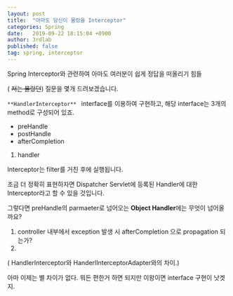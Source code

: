 ```yaml
---
layout: post
title:  "아마도 당신이 몰랐을 Interceptor"
categories: Spring
date:   2019-09-22 18:15:04 +0900
author: 3rdlab
published: false
tag: spring, interceptor
---
```




Spring Interceptor와 관련하여 아마도 여러분이 쉽게 정답을 떠올리기 힘들

( ~~저는 몰랐던~~) 질문을 몇개 드려보겠습니다.



 `**HandlerInterceptor** ` interface를 이용하여 구현하고, 해당 interface는 3개의 method로 구성되어 있죠.

- preHandle
- postHandle
- afterCompletion



1. handler

Interceptor는 filter를 거친 후에 실행됩니다. 

조금 더 정확히 표현하자면 Dispatcher Servlet에 등록된 Handler에 대한 Interceptor라고 할 수 있을 것입니다. 

그렇다면 preHandle의 parmaeter로 넘어오는 **Object Handler**에는 무엇이 넘어올까요?













1. controller 내부에서 exception 발생 시 afterCompletion 으로 propagation 되는가?
2. 



( HandlerInterceptor와 HanderlInterceptorAdapter와의 차이.)



아마 이제는 별 차이가 없다. 뭐든 편한거 하면 되지만 이왕이면 interface 구현이 낫겟지.



